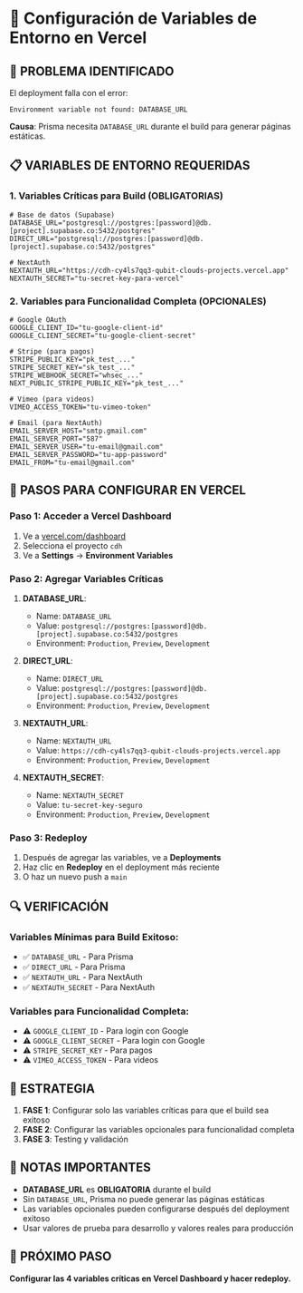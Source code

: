 # 🔧 Configuración de Variables de Entorno en Vercel

## 🚨 **PROBLEMA IDENTIFICADO**

El deployment falla con el error:
```
Environment variable not found: DATABASE_URL
```

**Causa**: Prisma necesita `DATABASE_URL` durante el build para generar páginas estáticas.

## 📋 **VARIABLES DE ENTORNO REQUERIDAS**

### **1. Variables Críticas para Build (OBLIGATORIAS)**

```env
# Base de datos (Supabase)
DATABASE_URL="postgresql://postgres:[password]@db.[project].supabase.co:5432/postgres"
DIRECT_URL="postgresql://postgres:[password]@db.[project].supabase.co:5432/postgres"

# NextAuth
NEXTAUTH_URL="https://cdh-cy4ls7qq3-qubit-clouds-projects.vercel.app"
NEXTAUTH_SECRET="tu-secret-key-para-vercel"
```

### **2. Variables para Funcionalidad Completa (OPCIONALES)**

```env
# Google OAuth
GOOGLE_CLIENT_ID="tu-google-client-id"
GOOGLE_CLIENT_SECRET="tu-google-client-secret"

# Stripe (para pagos)
STRIPE_PUBLIC_KEY="pk_test_..."
STRIPE_SECRET_KEY="sk_test_..."
STRIPE_WEBHOOK_SECRET="whsec_..."
NEXT_PUBLIC_STRIPE_PUBLIC_KEY="pk_test_..."

# Vimeo (para videos)
VIMEO_ACCESS_TOKEN="tu-vimeo-token"

# Email (para NextAuth)
EMAIL_SERVER_HOST="smtp.gmail.com"
EMAIL_SERVER_PORT="587"
EMAIL_SERVER_USER="tu-email@gmail.com"
EMAIL_SERVER_PASSWORD="tu-app-password"
EMAIL_FROM="tu-email@gmail.com"
```

## 🚀 **PASOS PARA CONFIGURAR EN VERCEL**

### **Paso 1: Acceder a Vercel Dashboard**
1. Ve a [vercel.com/dashboard](https://vercel.com/dashboard)
2. Selecciona el proyecto `cdh`
3. Ve a **Settings** → **Environment Variables**

### **Paso 2: Agregar Variables Críticas**
1. **DATABASE_URL**:
   - Name: `DATABASE_URL`
   - Value: `postgresql://postgres:[password]@db.[project].supabase.co:5432/postgres`
   - Environment: `Production`, `Preview`, `Development`

2. **DIRECT_URL**:
   - Name: `DIRECT_URL`
   - Value: `postgresql://postgres:[password]@db.[project].supabase.co:5432/postgres`
   - Environment: `Production`, `Preview`, `Development`

3. **NEXTAUTH_URL**:
   - Name: `NEXTAUTH_URL`
   - Value: `https://cdh-cy4ls7qq3-qubit-clouds-projects.vercel.app`
   - Environment: `Production`, `Preview`, `Development`

4. **NEXTAUTH_SECRET**:
   - Name: `NEXTAUTH_SECRET`
   - Value: `tu-secret-key-seguro`
   - Environment: `Production`, `Preview`, `Development`

### **Paso 3: Redeploy**
1. Después de agregar las variables, ve a **Deployments**
2. Haz clic en **Redeploy** en el deployment más reciente
3. O haz un nuevo push a `main`

## 🔍 **VERIFICACIÓN**

### **Variables Mínimas para Build Exitoso:**
- ✅ `DATABASE_URL` - Para Prisma
- ✅ `DIRECT_URL` - Para Prisma
- ✅ `NEXTAUTH_URL` - Para NextAuth
- ✅ `NEXTAUTH_SECRET` - Para NextAuth

### **Variables para Funcionalidad Completa:**
- ⚠️ `GOOGLE_CLIENT_ID` - Para login con Google
- ⚠️ `GOOGLE_CLIENT_SECRET` - Para login con Google
- ⚠️ `STRIPE_SECRET_KEY` - Para pagos
- ⚠️ `VIMEO_ACCESS_TOKEN` - Para videos

## 🎯 **ESTRATEGIA**

1. **FASE 1**: Configurar solo las variables críticas para que el build sea exitoso
2. **FASE 2**: Configurar las variables opcionales para funcionalidad completa
3. **FASE 3**: Testing y validación

## 📝 **NOTAS IMPORTANTES**

- **DATABASE_URL** es **OBLIGATORIA** durante el build
- Sin `DATABASE_URL`, Prisma no puede generar las páginas estáticas
- Las variables opcionales pueden configurarse después del deployment exitoso
- Usar valores de prueba para desarrollo y valores reales para producción

## 🚀 **PRÓXIMO PASO**

**Configurar las 4 variables críticas en Vercel Dashboard y hacer redeploy.**
